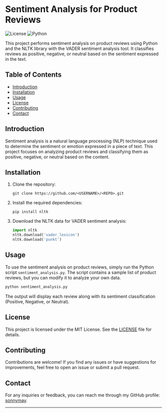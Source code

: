 # Sentiment Analysis for Product Reviews

![License](https://img.shields.io/github/license/<USERNAME>/<REPO>)
![Python](https://img.shields.io/badge/python-v3.8%2B-blue)

This project performs sentiment analysis on product reviews using Python and the NLTK library with the VADER sentiment analysis tool. It classifies reviews as positive, negative, or neutral based on the sentiment expressed in the text.

## Table of Contents

- [Introduction](#introduction)
- [Installation](#installation)
- [Usage](#usage)
- [License](#license)
- [Contributing](#contributing)
- [Contact](#contact)

## Introduction

Sentiment analysis is a natural language processing (NLP) technique used to determine the sentiment or emotion expressed in a piece of text. This project focuses on analyzing product reviews and classifying them as positive, negative, or neutral based on the content.

## Installation

1. Clone the repository:

   ```
   git clone https://github.com/<USERNAME>/<REPO>.git
   ```

2. Install the required dependencies:

   ```
   pip install nltk
   ```

3. Download the NLTK data for VADER sentiment analysis:

   ```python
   import nltk
   nltk.download('vader_lexicon')
   nltk.download('punkt')
   ```

## Usage

To use the sentiment analysis on product reviews, simply run the Python script `sentiment_analysis.py`. The script contains a sample list of product reviews, but you can modify it to analyze your own data.

```python
python sentiment_analysis.py
```

The output will display each review along with its sentiment classification (Positive, Negative, or Neutral).

## License

This project is licensed under the MIT License. See the [LICENSE](LICENSE) file for details.

## Contributing

Contributions are welcome! If you find any issues or have suggestions for improvements, feel free to open an issue or submit a pull request.

## Contact

For any inquiries or feedback, you can reach me through my GitHub profile: [sonnymay](https://github.com/sonnymay).

---
